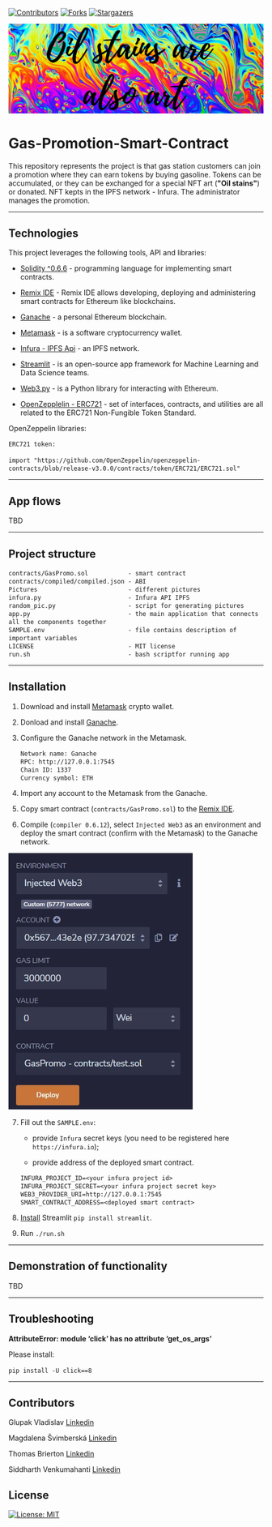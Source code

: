 <!-- Find and Replace All [repo_name] -->
<!-- Replace [product-screenshot] [product-url] -->
<!-- Other Badgets https://naereen.github.io/badges/ -->

[![Contributors][contributors-shield]][contributors-url]
[![Forks][forks-shield]][forks-url]
[![Stargazers][stars-shield]][stars-url]

![Main](Pictures/main.jpg)

# Gas-Promotion-Smart-Contract

This repository represents the project is that gas station customers can join a promotion where they can earn tokens by buying gasoline. Tokens can be accumulated, or they can be exchanged for a special NFT art (**"Oil stains"**) or donated. NFT kepts in the IPFS network - Infura.
The administrator manages the promotion.

---

## Technologies

This project leverages the following tools, API and libraries:

- [Solidity ^0.6.6](https://docs.soliditylang.org/en/v0.8.13/) - programming language for implementing smart contracts.

- [Remix IDE](https://remix.ethereum.org) - Remix IDE allows developing, deploying and administering smart contracts for Ethereum like blockchains.

- [Ganache](https://trufflesuite.com/ganache/) - a personal Ethereum blockchain.

- [Metamask](https://metamask.io) - is a software cryptocurrency wallet.

- [Infura - IPFS Api](https://infura.io) - an IPFS network.

- [Streamlit](https://streamlit.io) - is an open-source app framework for Machine Learning and Data Science teams.

- [Web3.py](https://web3py.readthedocs.io/en/stable/) - is a Python library for interacting with Ethereum.

- [OpenZepplelin - ERC721](https://docs.openzeppelin.com/contracts/2.x/api/token/erc721) - set of interfaces, contracts, and utilities are all related to the ERC721 Non-Fungible Token Standard.

OpenZeppelin libraries:

```
ERC721 token:

import "https://github.com/OpenZeppelin/openzeppelin-contracts/blob/release-v3.0.0/contracts/token/ERC721/ERC721.sol"
```

---

## App flows

TBD

---

## Project structure

```
contracts/GasPromo.sol           - smart contract
contracts/compiled/compiled.json - ABI
Pictures                         - different pictures
infura.py                        - Infura API IPFS
random_pic.py                    - script for generating pictures
app.py                           - the main application that connects all the components together
SAMPLE.env                       - file contains description of important variables
LICENSE                          - MIT license
run.sh                           - bash scriptfor running app
```

---

## Installation

1. Download and install [Metamask](https://metamask.io) crypto wallet.

2. Donload and install [Ganache](https://trufflesuite.com/ganache/).

3. Configure the Ganache network in the Metamask.
   ```
   Network name: Ganache
   RPC: http://127.0.0.1:7545
   Chain ID: 1337
   Currency symbol: ETH
   ```
4. Import any account to the Metamask from the Ganache.

5. Copy smart contract (`contracts/GasPromo.sol`) to the [Remix IDE](https://remix.ethereum.org).

6. Compile (`compiler 0.6.12`), select `Injected Web3` as an environment and deploy the smart contract (confirm with the Metamask) to the Ganache network.

![Deploy](Pictures/screenshots/deploy.JPG)

7. Fill out the `SAMPLE.env`:

   - provide `Infura` secret keys (you need to be registered here `https://infura.io`);

   - provide address of the deployed smart contract.

   ```
   INFURA_PROJECT_ID=<your infura project id>
   INFURA_PROJECT_SECRET=<your infura project secret key>
   WEB3_PROVIDER_URI=http://127.0.0.1:7545
   SMART_CONTRACT_ADDRESS=<deployed smart contract>
   ```

8. [Install](https://docs.streamlit.io/library/get-started/installation) Streamlit `pip install streamlit`.

9. Run `./run.sh`

---

## Demonstration of functionality

TBD

---

## Troubleshooting

**AttributeError: module ‘click’ has no attribute ‘get_os_args’**

Please install:

`pip install -U click==8`

---

## Contributors

Glupak Vladislav [Linkedin](https://www.linkedin.com/in/vladislav-glupak/)

Magdalena Švimberská [Linkedin](https://www.linkedin.com/in/vladislav-glupak/)

Thomas Brierton [Linkedin](https://www.linkedin.com/in/vladislav-glupak/)

Siddharth Venkumahanti [Linkedin](https://www.linkedin.com/in/vladislav-glupak/)

<!-- MARKDOWN LINKS & IMAGES -->
<!-- https://www.markdownguide.org/basic-syntax/#reference-style-links -->

[contributors-shield]: https://img.shields.io/github/contributors/VladislavGlupak/Gas-Promotion-Smart-Contract.svg?style=for-the-badge
[contributors-url]: https://github.com/VladislavGlupak/Gas-Promotion-Smart-Contract/graphs/contributors
[forks-shield]: https://img.shields.io/github/forks/VladislavGlupak/Gas-Promotion-Smart-Contract.svg?style=for-the-badge
[forks-url]: https://github.com/VladislavGlupak/Gas-Promotion-Smart-Contract/network/members
[stars-shield]: https://img.shields.io/github/stars/VladislavGlupak/Gas-Promotion-Smart-Contract.svg?style=for-the-badge
[stars-url]: https://github.com/VladislavGlupak/Gas-Promotion-Smart-Contract/stargazers

## License

[![License: MIT](https://img.shields.io/badge/License-MIT-blue.svg)](https://opensource.org/licenses/MIT)
